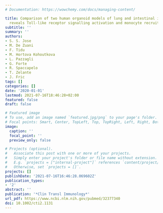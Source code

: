 ```yaml
---
# Documentation: https://wowchemy.com/docs/managing-content/

title: Comparison of two human organoid models of lung and intestinal inflammation
  reveals Toll-like receptor signalling activation and monocyte recruitment
subtitle: ''
summary: ''
authors:
- S. S. Jose
- M. De Zuani
- F. Tidu
- M. Hortova Kohoutkova
- L. Pazzagli
- G. Forte
- R. Spaccapelo
- T. Zelante
- J. Fric
tags: []
categories: []
date: '2020-01-01'
lastmod: 2021-07-16T18:46:28+02:00
featured: false
draft: false

# Featured image
# To use, add an image named `featured.jpg/png` to your page's folder.
# Focal points: Smart, Center, TopLeft, Top, TopRight, Left, Right, BottomLeft, Bottom, BottomRight.
image:
  caption: ''
  focal_point: ''
  preview_only: false

# Projects (optional).
#   Associate this post with one or more of your projects.
#   Simply enter your project's folder or file name without extension.
#   E.g. `projects = ["internal-project"]` references `content/project/deep-learning/index.md`.
#   Otherwise, set `projects = []`.
projects: []
publishDate: '2021-07-16T16:46:28.069602Z'
publication_types:
- '2'
abstract: ''
publication: '*Clin Transl Immunology*'
url_pdf: https://www.ncbi.nlm.nih.gov/pubmed/32377340
doi: 10.1002/cti2.1131
---
```


